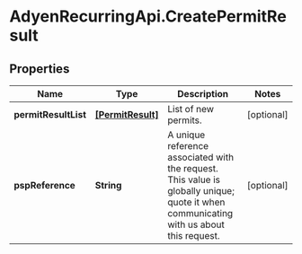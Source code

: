 # AdyenRecurringApi.CreatePermitResult

## Properties

Name | Type | Description | Notes
------------ | ------------- | ------------- | -------------
**permitResultList** | [**[PermitResult]**](PermitResult.md) | List of new permits. | [optional] 
**pspReference** | **String** | A unique reference associated with the request. This value is globally unique; quote it when communicating with us about this request. | [optional] 


